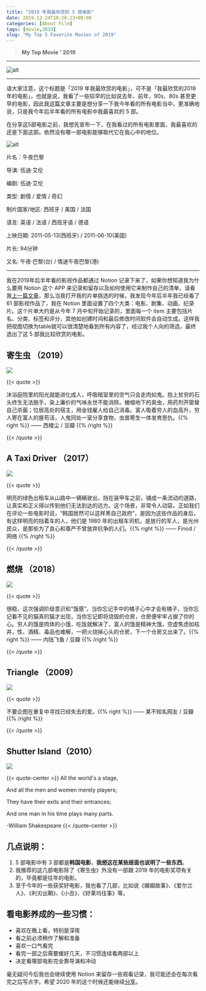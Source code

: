 ```yaml
---
title: "2019 年我最欣赏的 5 部电影"
date: 2019-12-24T18:28:23+08:00
categories: [About Film]
tags: [movie,2019]
slug: "My Top 5 Favorite Movies of 2019"
---
```


> **My Top Movie ' 2019**

---

![alt](https://dawnblog-1300625500.cos.ap-guangzhou.myqcloud.com/images/photo-1485846234645-a62644f84728.jpg "Unsplash")

---

请大家注意，这个标题是「2019 年我最欣赏的电影」，可不是「我最欣赏的2019年的电影」，也就是说，我看了一些较早的比如说去年、前年，90s、80s 甚至更早的电影，因此我这篇文章主要是想分享一下我今年看的所有电影当中，更准确地说，只是我今年后半年看的所有电影中我最喜欢的 5 部。

在分享这5部电影之前，我想先宣布一下，在我看过的所有电影里面，我最喜欢的还是下面这部。依然没有哪一部电影能够取代它在我心中的地位。

![alt](https://dawnblog-1300625500.cos.ap-guangzhou.myqcloud.com/images/p1622261609.jpg "Midnight in Paris")

片名：午夜巴黎

导演: 伍迪·艾伦

编剧: 伍迪·艾伦

类型: 剧情 / 爱情 / 奇幻

制片国家/地区: 西班牙 / 美国 / 法国

语言: 英语 / 法语 / 西班牙语 / 德语

上映日期: 2011-05-13(西班牙) / 2011-06-10(美国)

片长: 94分钟

又名: 午夜·巴黎(台) / 情迷午夜巴黎(港)

---

我在2019年后半年看的影视作品都通过 Notion 记录下来了，如果你想知道我为什么要用 Notion 这个 APP 来记录和留存以及如何使用它来制作自己的清单，请看我[上一篇文章](http://mp.weixin.qq.com/s?__biz=MzI0MDY5MTQ2OA==&mid=2247484038&idx=1&sn=025f42144e2c87e89b3b84643b63c1c1&chksm=e917b2e5de603bf33aa138f731b985dbe37f835299d300cf320050125e931cf3a72c3f1ef12c&scene=21#wechat_redirect)，那么当我打开我的片单挑选的时候，我发现今年后半年我已经看了 61 部影视作品了，我在 Notion 里面设置了四个大类：电影、剧集、动画、纪录片。这个片单大约是从今年 7 月中旬开始记录的，里面每一个 item 主要包括片名、分类、标签和评分，其他如创建时间和最后修改时间软件会自动生成。这样我把视图切换为table就可以很清楚地看到所有内容了，经过我个人向的筛选，最终选出了这 5 部我比较欣赏的电影。

## 寄生虫 （2019）

![](https://dawnblog-1300625500.cos.ap-guangzhou.myqcloud.com/images/2.jpg)



{{< quote >}}

沐浴庭院里的阳光就能进化成人，呼吸暗室里的空气只会走肉如鬼。抱上贫穷的石头终生无法脱手，染上廉价的气味永世不能消除。蜷缩地下的臭虫，用药剂开窗替自己杀菌；位居高处的宿主，用金钱雇人给自己消毒。富人吸着穷人的血高升，穷人寄在富人的屋苟活，人鬼同处一室分享食物，虫兽寄生一体发育恩仇。{{% right %}} —— 西楼尘 / 豆瓣 {{% /right %}}

{{< /quote >}}



## A Taxi Driver （2017）

![](https://dawnblog-1300625500.cos.ap-guangzhou.myqcloud.com/images/11.jpg)



{{< quote >}}

明亮的绿色出租车从山路中一辆辆驶出，挡在装甲车之前，铺成一条流动的道路，让真实和正义得以传到他们无法到达的远方。这个场景，非常令人动容。正如我们在评论一些电影时说，“韩国居然可以这样黑自己政府”，是因为这些作品的身后，有这样明亮的挡着车的人，他们是 1980 年的出租车司机，是放行的军人，是光州民众，是那些为了良心和尊严不曾放弃抗争的人们。{{% right %}} —— Finod / 网络 {{% /right %}}

{{< /quote >}}



## 燃烧 （2018）

![](https://dawnblog-1300625500.cos.ap-guangzhou.myqcloud.com/images/18.jpg)



{{< quote >}}

很稳，这次强调阶级意识和“饿感”，当你忘记手中的橘子心中才会有橘子，当你忘记看不见的猫真的猫才出现，当你忘记即将烧毁的仓房，仓房便牢牢占据了你的心。穷人的饿是肉体的小饿，吃饭就解决了，富人的饿是精神大饿，空虚焦虑如枯井，性、酒精、毒品也难解，一把火烧掉心头的仓房，下一个仓房又出来了。{{% right %}} —— 内陆飞鱼 / 豆瓣 {{% /right %}}

{{< /quote >}}



## Triangle （2009）

![](https://dawnblog-1300625500.cos.ap-guangzhou.myqcloud.com/images/37.jpg)



{{< quote >}}

不要企图在重复中寻找已经失去的爱。{{% right %}} —— 某不知名网友 / 豆瓣 {{% /right %}}

{{< /quote >}}



## Shutter Island（2010）

![](https://dawnblog-1300625500.cos.ap-guangzhou.myqcloud.com/images/p1832875827.png)



{{< quote-center >}} All the world's a stage,

And all the men and women merely players;

They have their exits and their entrances;

And one man in his time plays many parts.

-William Shakespeare {{< /quote-center >}}



## 几点说明：

1. 5 部电影中有 3 部都是**韩国电影**，**我想这在某些层面也说明了一些东西**。
2. 我推荐的这几部电影除了《寄生虫》外没有一部跟 2019 年的电影奖项有关的，毕竟都是往年的电影。
3. 至于今年的一些获奖好电影，我也看了几部，比如说《婚姻故事》、《爱尔兰人》、《利刃出鞘》、《小丑》、《好莱坞往事》等。

## 看电影养成的一些习惯：

- 喜欢在晚上看，特别是深夜
- 看之前必须稍作了解和准备
- 喜欢一口气看完
- 看完一部之后需要缓好几天，不习惯连续看两部以上
- 决定看哪部电影完全靠导演和冲动

毫无疑问今后我也会继续使用 Notion 来留存一些观看记录，我可能还会在每次看完之后写点字。希望 2020 年的这个时候还能继续[分享](https://www.wolai.com/dawner/fYRxYRpsEBiyah14LbjjGF?theme=light)。
